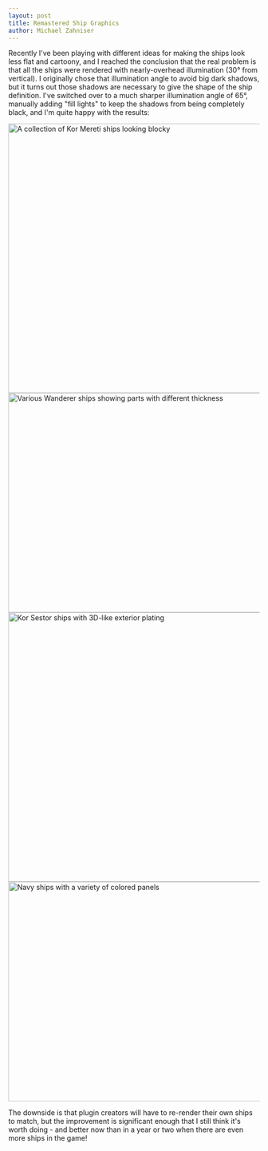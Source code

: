 ```yaml
---
layout: post
title: Remastered Ship Graphics
author: Michael Zahniser
---
```

Recently I've been playing with different ideas for making the ships look less flat and cartoony, and I reached the conclusion that the real problem is that all the ships were rendered with nearly-overhead illumination (30&deg; from vertical). I originally chose that illumination angle to avoid big dark shadows, but it turns out those shadows are necessary to give the shape of the ship definition. I've switched over to a much sharper illumination angle of 65&deg;, manually adding "fill lights" to keep the shadows from being completely black, and I'm quite happy with the results:

<img class="centered shadowed" src="/images/blog/mereti.jpg" width="540" height="540" alt="A collection of Kor Mereti ships looking blocky">

<img class="centered shadowed" src="/images/blog/wanderers.jpg" width="540" height="440" alt="Various Wanderer ships showing parts with different thickness">

<img class="centered shadowed" src="/images/blog/sestor.jpg" width="540" height="540" alt="Kor Sestor ships with 3D-like exterior plating">

<img class="centered shadowed" src="/images/blog/navy.jpg" width="540" height="440" alt="Navy ships with a variety of colored panels"/>

The downside is that plugin creators will have to re-render their own ships to match, but the improvement is significant enough that I still think it's worth doing - and better now than in a year or two when there are even more ships in the game!